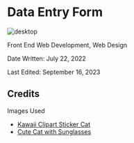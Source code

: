 # Data Entry Form

![desktop](https://github.com/joyce-madjos/Data-Entry-Form/assets/111858908/491c78ec-e716-4419-b1b0-6285e72f68ca)

Front End Web Development, Web Design

Date Written: July 22, 2022

Last Edited: September 16, 2023

<h2>Credits</h2>
Images Used
<ul>
  <li>
      <a href="https://www.nicepng.com/maxp/u2e6e6y3w7a9q8e6/">Kawaii Clipart Sticker Cat</a>
  </li>
  <li>
      <a href="https://www.freepik.com/premium-vector/draw-cute-cat-with-sunglasses_4394976.htm">Cute Cat with Sunglasses</a>
  </li>
</ul>


